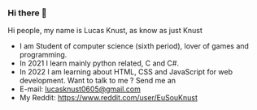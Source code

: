### Hi there 👋
Hi people, my name is Lucas Knust, as know as just Knust

- I am Student of computer science (sixth period), lover of games and programming. 
- In 2021 I learn mainly python related, C and C#. 
- In 2022 I am learning about HTML, CSS and JavaScript for web development. Want to talk to me ? Send me an 
- E-mail: lucasknust0605@gmail.com
- My Reddit: https://www.reddit.com/user/EuSouKnust
